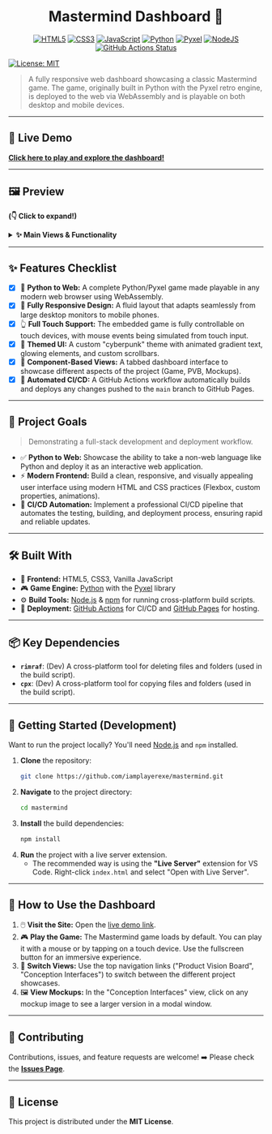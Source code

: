 <div align="center">

# Mastermind Dashboard 🧠

</div>

<p align="center">
  <!-- Tech Stack Badges -->
  <a href="https://developer.mozilla.org/en-US/docs/Web/Guide/HTML/HTML5"><img src="https://img.shields.io/badge/HTML5-%23E34F26.svg?style=for-the-badge&logo=html5&logoColor=white" alt="HTML5"></a>
  <a href="https://developer.mozilla.org/en-US/docs/Web/CSS"><img src="https://img.shields.io/badge/CSS3-%231572B6.svg?style=for-the-badge&logo=css3&logoColor=white" alt="CSS3"></a>
  <a href="https://developer.mozilla.org/en-US/docs/Web/JavaScript"><img src="https://img.shields.io/badge/JavaScript-%23F7DF1E.svg?style=for-the-badge&logo=javascript&logoColor=black" alt="JavaScript"></a>
  <a href="https://www.python.org"><img src="https://img.shields.io/badge/Python-3.x-%233776AB.svg?style=for-the-badge&logo=python&logoColor=white" alt="Python"></a>
  <a href="https://github.com/kitao/pyxel"><img src="https://img.shields.io/badge/Pyxel-Engine-%23FF6699.svg?style=for-the-badge" alt="Pyxel"></a>
  <!-- Deployment Badges -->
  <a href="https://nodejs.org/"><img src="https://img.shields.io/badge/Node.js-Build_Tool-%2343853D.svg?style=for-the-badge&logo=node.js&logoColor=white" alt="NodeJS"></a>
  
  <!-- This is the official badge link. It will work once the workflow runs. -->
  <a href="https://github.com/iamplayerexe/mastermind/actions/workflows/deploy.yml">
    <img src="https://github.com/iamplayerexe/mastermind/actions/workflows/deploy.yml/badge.svg?branch=main" alt="GitHub Actions Status" style="height: 28px;">
  </a>

  <!-- License Badge -->
  <a href="https://opensource.org/licenses/MIT"><img src="https://img.shields.io/badge/License-MIT-yellow.svg?style=for-the-badge" alt="License: MIT"></a>
</p>

> A fully responsive web dashboard showcasing a classic Mastermind game. The game, originally built in Python with the Pyxel retro engine, is deployed to the web via WebAssembly and is playable on both desktop and mobile devices.

---

## 🚀 Live Demo

**[Click here to play and explore the dashboard!](https://iamplayerexe.github.io/mastermind/)**

---

## 🖼️ Preview

**(👇 Click to expand!)**

<details>
  <summary><strong>✨ Main Views & Functionality</strong></summary>
  <br/>
  <p align="center">
    <em>The Mastermind game, embedded and fully playable on desktop and mobile.</em>
    <br/>
    <img src="https://raw.githubusercontent.com/iamplayerexe/mastermind/main/mockup-game.jpeg" alt="Mastermind Game View" width="600"/>
    <br/><br/>
    <em>The Product Vision Board, displayed as responsive cards.</em>
    <br/><br/>
    <em>The Mockups section, with a fancy horizontal scroll on desktop and vertical stack on mobile.</em>
  </p>
</details>

---

## ✨ Features Checklist

-   [x] 🐍 **Python to Web:** A complete Python/Pyxel game made playable in any modern web browser using WebAssembly.
-   [x] 📱 **Fully Responsive Design:** A fluid layout that adapts seamlessly from large desktop monitors to mobile phones.
-   [x] 👆 **Full Touch Support:** The embedded game is fully controllable on touch devices, with mouse events being simulated from touch input.
-   [x] 💅 **Themed UI:** A custom "cyberpunk" theme with animated gradient text, glowing elements, and custom scrollbars.
-   [x] 🧩 **Component-Based Views:** A tabbed dashboard interface to showcase different aspects of the project (Game, PVB, Mockups).
-   [x] 🚀 **Automated CI/CD:** A GitHub Actions workflow automatically builds and deploys any changes pushed to the `main` branch to GitHub Pages.

---

## 🎯 Project Goals

> Demonstrating a full-stack development and deployment workflow.

*   ✅ **Python to Web:** Showcase the ability to take a non-web language like Python and deploy it as an interactive web application.
*   ⚡ **Modern Frontend:** Build a clean, responsive, and visually appealing user interface using modern HTML and CSS practices (Flexbox, custom properties, animations).
*   🤖 **CI/CD Automation:** Implement a professional CI/CD pipeline that automates the testing, building, and deployment process, ensuring rapid and reliable updates.

---

## 🛠️ Built With

*   🎨 **Frontend:** HTML5, CSS3, Vanilla JavaScript
*   🎮 **Game Engine:** [Python](https://www.python.org/) with the [Pyxel](https://github.com/kitao/pyxel) library
*   ⚙️ **Build Tools:** [Node.js](https://nodejs.org/) & [npm](https://www.npmjs.com/) for running cross-platform build scripts.
*   🚀 **Deployment:** [GitHub Actions](https://github.com/features/actions) for CI/CD and [GitHub Pages](https://pages.github.com/) for hosting.

---

## 📦 Key Dependencies

*   **`rimraf`**: (Dev) A cross-platform tool for deleting files and folders (used in the build script).
*   **`cpx`**: (Dev) A cross-platform tool for copying files and folders (used in the build script).

---

## 🚀 Getting Started (Development)

Want to run the project locally? You'll need [Node.js](https://nodejs.org/) and `npm` installed.

1.  **Clone** the repository:
    ```bash
    git clone https://github.com/iamplayerexe/mastermind.git
    ```
2.  **Navigate** to the project directory:
    ```bash
    cd mastermind
    ```
3.  **Install** the build dependencies:
    ```bash
    npm install
    ```
4.  **Run** the project with a live server extension.
    *   The recommended way is using the **"Live Server"** extension for VS Code. Right-click `index.html` and select "Open with Live Server".

---

## 📖 How to Use the Dashboard

1.  🖱️ **Visit the Site:** Open the [live demo link](https://iamplayerexe.github.io/mastermind/).
2.  🎮 **Play the Game:** The Mastermind game loads by default. You can play it with a mouse or by tapping on a touch device. Use the fullscreen button for an immersive experience.
3.  🧭 **Switch Views:** Use the top navigation links ("Product Vision Board", "Conception Interfaces") to switch between the different project showcases.
4.  🖼️ **View Mockups:** In the "Conception Interfaces" view, click on any mockup image to see a larger version in a modal window.

---

## 🤝 Contributing

Contributions, issues, and feature requests are welcome!
➡️ Please check the [**Issues Page**](https://github.com/iamplayerexe/mastermind/issues).

---

## 📜 License

This project is distributed under the **MIT License**.